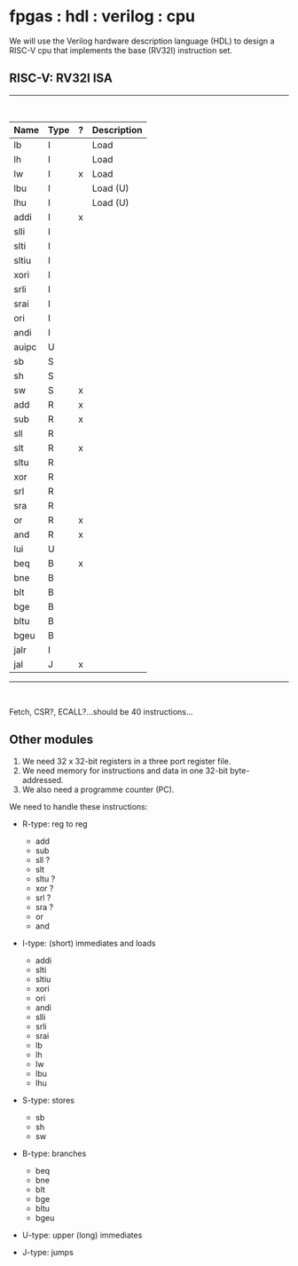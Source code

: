 # fpgas : hdl : verilog : cpu

We will use the Verilog hardware description language (HDL) to design a RISC-V cpu that implements the base (RV32I) instruction set.

## RISC-V: RV32I ISA
<hr>
<br>

Name |Type| ?|Description|
:----|:---|:-|:----------|
lb   |   I|  |Load       |
lh   |   I|  |Load       |
lw   |   I| x|Load       |
lbu  |   I|  |Load (U)   |
lhu  |   I|  |Load (U)   |
addi |   I| x|           |
slli |   I|  |           |
slti |   I|  |           |
sltiu|   I|  |           |
xori |   I|  |           |
srli |   I|  |           |
srai |   I|  |           |
ori  |   I|  |           |
andi |   I|  |           |
auipc|   U|  |           |
sb   |   S|  |           |
sh   |   S|  |           |
sw   |   S| x|           |
add  |   R| x|           |
sub  |   R| x|           |
sll  |   R|  |           |
slt  |   R| x|           |
sltu |   R|  |           |
xor  |   R|  |           |
srl  |   R|  |           |
sra  |   R|  |           |
or   |   R| x|           |
and  |   R| x|           |
lui  |   U|  |           |
beq  |   B| x|           |
bne  |   B|  |           |
blt  |   B|  |           |
bge  |   B|  |           |
bltu |   B|  |           |
bgeu |   B|  |           |
jalr |   I|  |           |
jal  |   J| x|           |

<hr>
<br>

Fetch, CSR?, ECALL?...should be 40 instructions...

## Other modules

1. We need 32 x 32-bit registers in a three port register file.
2. We need memory for instructions and data in one 32-bit byte-addressed.
3. We also need a programme counter (PC).

We need to handle these instructions:

- R-type: reg to reg

  - add
  - sub
  - sll ?
  - slt
  - sltu ?
  - xor ?
  - srl ?
  - sra ?
  - or
  - and

- I-type: (short) immediates and loads

  - addi
  - slti
  - sltiu
  - xori
  - ori
  - andi
  - slli
  - srli
  - srai
  - lb
  - lh
  - lw
  - lbu
  - lhu

- S-type: stores

  - sb
  - sh
  - sw

- B-type: branches

  - beq
  - bne
  - blt
  - bge
  - bltu
  - bgeu

- U-type: upper (long) immediates

- J-type: jumps